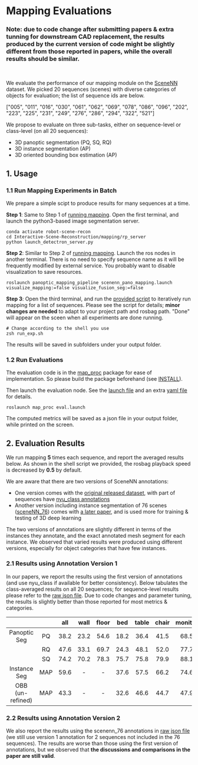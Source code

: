 # Mapping Evaluations

### **Note: due to code change after submitting papers & extra tunning for downstream CAD replacement, the results produced by the current version of code might be slightly different from those reported in papers, while the overall results should be similar.** 

<br />


We evaluate the performance of our mapping module on the [SceneNN](https://hkust-vgd.github.io/scenenn/) dataset. We picked 20 sequences (scenes) with diverse categories of objects for evaluation; the list of sequence ids are below.  

["005", "011", "016", "030", "061", "062", "069", "078", "086", "096", "202", "223", "225", "231", "249", "276", "286", "294", "322", "521"]

We propose to evaluate on three sub-tasks, either on sequence-level or class-level (on all 20 sequences): 
- 3D panoptic segmentation (PQ, SQ, RQ)
- 3D instance segmentation (AP)
- 3D oriented bounding box estimation (AP)



## 1. Usage

### 1.1 Run Mapping Experiments in Batch

We prepare a simple scipt to produce results for many sequences at a time.

**Step 1**: Same to Step 1 of [running mapping](../mapping/README.md). Open the first terminal, and launch the python3-based image segmentation server.

``` shell
conda activate robot-scene-recon
cd Interactive-Scene-Reconstruction/mapping/rp_server
python launch_detectron_server.py
```

**Step 2**: Similar to Step 2 of [running mapping](../mapping/README.md). Launch the ros nodes in another terminal. There is no need to specify sequence name as it will be frequently modified by external service. You probably want to disable visualization to save resources.

``` shell
roslaunch panoptic_mapping_pipeline scenenn_pano_mapping.launch visualize_mapping:=false visualize_fusion_seg:=false
```

**Step 3**: Open the third terminal, and run the [provided script](../run_exp.sh) to iteratively run mapping for a list of sequences. Please see the script for details; **minor changes are needed** to adapt to your project path and rosbag path. "Done" will appear on the sceen when all experiments are done running. 

``` shell
# Change according to the shell you use
zsh run_exp.sh
```

The results will be saved in subfolders under your output folder.

### 1.2 Run Evaluations

The evaluation code is in the [map_proc](../cad_replacement/map_proc) package for ease of implementation. So please build the package beforehand (see [INSTALL](INSTALL.md)).

Then launch the evaluation node. See the [launch file](../cad_replacement/map_proc/launch/eval.launch) and an extra [yaml file](../cad_replacement/map_proc/cfg/eval.yaml) for details.

``` shell
roslaunch map_proc eval.launch
```

The computed metrics will be saved as a json file in your output folder, while printed on the screen.



## 2. Evaluation Results

We run mapping **5** times each sequence, and report the averaged results below. As shown in the shell script we provided, the rosbag playback speed is decreased by **0.5** by default. 

We are aware that there are two versions of SceneNN annotations:

- One version comes with the [original released dataset](https://hkust-vgd.ust.hk/scenenn/main/), with part of sequences have [nyu_class annotations](https://hkust-vgd.ust.hk/scenenn/contrib/nyu_class/)
- Another version including instance segmentation of 76 scenes ([sceneNN_76](https://drive.google.com/file/d/1DcKKrdzirUjKejjasexGdU0ECMpIXCD3/view)) comes with [a later paper](https://github.com/hkust-vgd/pointwise), and is used more for training & testing of 3D deep learning

The two versions of annotations are slightly different in terms of the instances they annotate, and the exact annotated mesh segment for each instance. We observed that varied results were produced using different versions, especially for object categories that have few instances.

### 2.1 Results using Annotation Version 1

In our papers, we report the results using the first version of annotations (and use nyu_class if available for better consistency). Below tabulates the class-averaged results on all 20 sequences; for sequence-level results please refer to the [raw json file](all_result_raw.json). Due to code changes and parameter tuning, the results is slightly better than those reported for most metrics & categories.

|||all|wall|floor|bed|table|chair|monitor|sofa|bag|cabinet|fridge|
|:---:|:---:|:---:|:---:|:---:|:---:|:---:|:---:|:---:|:---:|:---:|:---:|:---:|
|Panoptic Seg| PQ|38.2| 23.2|54.6|18.2|36.4|41.5|68.5|43.4|9.8|23.5|62.9|
|| RQ | 47.6|33.1|69.7|24.3|48.1|52.0|77.7|53.5|11.4|31.9|74.4|
|| SQ | 74.2|70.2|78.3|75.7|75.8|79.9|88.1|81.2|34.1|74.7|84.1|
|Instance Seg| MAP| 59.6|-|-|37.6|57.5|66.2|74.6|77.4|22.5|44.4|96.3|
|OBB (un-refined)| MAP |43.3|-|-|32.6|46.6|44.7|47.9|65.5|11.3|34.0|63.8


### 2.2 Results using Annotation Version 2

We also report the results using the scenenn_76 annotations in [raw json file](all_result_76.json) (we still use version 1 annotation for 2 sequences not included in the 76 sequences). The results are worse than those using the first version of annotations, but we observed that **the discussions and comparisons in the paper are still valid**.


